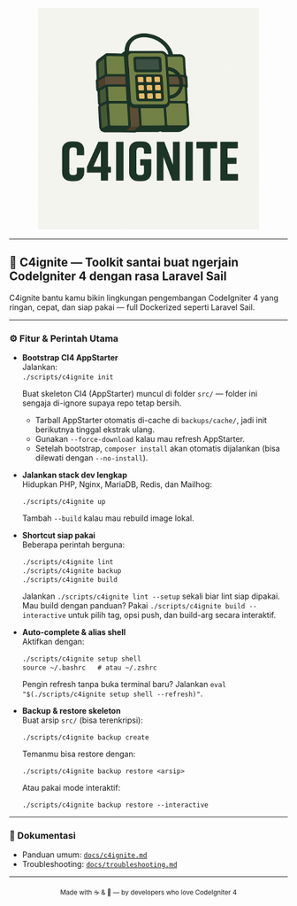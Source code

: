 <p align="center">
  <img src="docs/img/c4ignite.png" alt="C4ignite" width="400" height="400">
</p>

---

## 🚀 C4ignite — Toolkit santai buat ngerjain CodeIgniter 4 dengan rasa Laravel Sail

C4ignite bantu kamu bikin lingkungan pengembangan CodeIgniter 4 yang ringan, cepat, dan siap pakai — full Dockerized seperti Laravel Sail.

---

### ⚙️ Fitur & Perintah Utama

- **Bootstrap CI4 AppStarter**  
  Jalankan:  
  `./scripts/c4ignite init`

  Buat skeleton CI4 (AppStarter) muncul di folder `src/` — folder ini sengaja di-ignore supaya repo tetap bersih.

  - Tarball AppStarter otomatis di-cache di `backups/cache/`, jadi init berikutnya tinggal ekstrak ulang.
  - Gunakan `--force-download` kalau mau refresh AppStarter.
  - Setelah bootstrap, `composer install` akan otomatis dijalankan (bisa dilewati dengan `--no-install`).

- **Jalankan stack dev lengkap**  
  Hidupkan PHP, Nginx, MariaDB, Redis, dan Mailhog:

  ```
  ./scripts/c4ignite up
  ```

  Tambah `--build` kalau mau rebuild image lokal.

- **Shortcut siap pakai**  
  Beberapa perintah berguna:

  ```
  ./scripts/c4ignite lint
  ./scripts/c4ignite backup
  ./scripts/c4ignite build
  ```

  Jalankan `./scripts/c4ignite lint --setup` sekali biar lint siap dipakai.  
  Mau build dengan panduan? Pakai `./scripts/c4ignite build --interactive` untuk pilih tag, opsi push, dan build-arg secara interaktif.

- **Auto-complete & alias shell**  
  Aktifkan dengan:

  ```
  ./scripts/c4ignite setup shell
  source ~/.bashrc   # atau ~/.zshrc
  ```

  Pengin refresh tanpa buka terminal baru? Jalankan `eval "$(./scripts/c4ignite setup shell --refresh)"`.

- **Backup & restore skeleton**  
  Buat arsip `src/` (bisa terenkripsi):
  ```
  ./scripts/c4ignite backup create
  ```
  Temanmu bisa restore dengan:
  ```
  ./scripts/c4ignite backup restore <arsip>
  ```
  Atau pakai mode interaktif:
  ```
  ./scripts/c4ignite backup restore --interactive
  ```

---

### 📘 Dokumentasi

- Panduan umum: [`docs/c4ignite.md`](docs/c4ignite.md)
- Troubleshooting: [`docs/troubleshooting.md`](docs/troubleshooting.md)

---

<p align="center">
  <sub>Made with ☕ & 🧠 — by developers who love CodeIgniter 4</sub>
</p>
